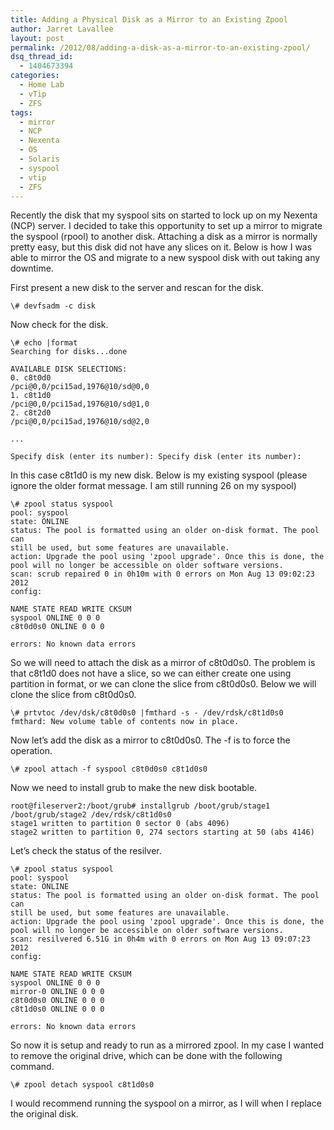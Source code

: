 ```yaml
---
title: Adding a Physical Disk as a Mirror to an Existing Zpool
author: Jarret Lavallee
layout: post
permalink: /2012/08/adding-a-disk-as-a-mirror-to-an-existing-zpool/
dsq_thread_id:
  - 1404673394
categories:
  - Home Lab
  - vTip
  - ZFS
tags:
  - mirror
  - NCP
  - Nexenta
  - OS
  - Solaris
  - syspool
  - vtip
  - ZFS
---
```

Recently the disk that my syspool sits on started to lock up on my Nexenta (NCP) server. I decided to take this opportunity to set up a mirror to migrate the syspool (rpool) to another disk. Attaching a disk as a mirror is normally pretty easy, but this disk did not have any slices on it. Below is how I was able to mirror the OS and migrate to a new syspool disk with out taking any downtime.

First present a new disk to the server and rescan for the disk.

	  
	\# devfsadm -c disk  
	

Now check for the disk.

	  
	\# echo |format  
	Searching for disks...done
	
	AVAILABLE DISK SELECTIONS:  
	0. c8t0d0  
	/pci@0,0/pci15ad,1976@10/sd@0,0  
	1. c8t1d0  
	/pci@0,0/pci15ad,1976@10/sd@1,0  
	2. c8t2d0  
	/pci@0,0/pci15ad,1976@10/sd@2,0
	
	...
	
	Specify disk (enter its number): Specify disk (enter its number):  
	

In this case c8t1d0 is my new disk. Below is my existing syspool (please ignore the older format message. I am still running 26 on my syspool)

	  
	\# zpool status syspool  
	pool: syspool  
	state: ONLINE  
	status: The pool is formatted using an older on-disk format. The pool can  
	still be used, but some features are unavailable.  
	action: Upgrade the pool using 'zpool upgrade'. Once this is done, the  
	pool will no longer be accessible on older software versions.  
	scan: scrub repaired 0 in 0h10m with 0 errors on Mon Aug 13 09:02:23 2012  
	config:
	
	NAME STATE READ WRITE CKSUM  
	syspool ONLINE 0 0 0  
	c8t0d0s0 ONLINE 0 0 0
	
	errors: No known data errors  
	

So we will need to attach the disk as a mirror of c8t0d0s0. The problem is that c8t1d0 does not have a slice, so we can either create one using partition in format, or we can clone the slice from c8t0d0s0. Below we will clone the slice from c8t0d0s0.

	  
	\# prtvtoc /dev/dsk/c8t0d0s0 |fmthard -s - /dev/rdsk/c8t1d0s0  
	fmthard: New volume table of contents now in place.  
	

Now let&#8217;s add the disk as a mirror to c8t0d0s0. The -f is to force the operation.

	  
	\# zpool attach -f syspool c8t0d0s0 c8t1d0s0  
	

Now we need to install grub to make the new disk bootable.

	  
	root@fileserver2:/boot/grub# installgrub /boot/grub/stage1 /boot/grub/stage2 /dev/rdsk/c8t1d0s0  
	stage1 written to partition 0 sector 0 (abs 4096)  
	stage2 written to partition 0, 274 sectors starting at 50 (abs 4146)  
	

Let&#8217;s check the status of the resilver.

	  
	\# zpool status syspool  
	pool: syspool  
	state: ONLINE  
	status: The pool is formatted using an older on-disk format. The pool can  
	still be used, but some features are unavailable.  
	action: Upgrade the pool using 'zpool upgrade'. Once this is done, the  
	pool will no longer be accessible on older software versions.  
	scan: resilvered 6.51G in 0h4m with 0 errors on Mon Aug 13 09:07:23 2012  
	config:
	
	NAME STATE READ WRITE CKSUM  
	syspool ONLINE 0 0 0  
	mirror-0 ONLINE 0 0 0  
	c8t0d0s0 ONLINE 0 0 0  
	c8t1d0s0 ONLINE 0 0 0
	
	errors: No known data errors  
	

So now it is setup and ready to run as a mirrored zpool. In my case I wanted to remove the original drive, which can be done with the following command.

	  
	\# zpool detach syspool c8t1d0s0  
	

I would recommend running the syspool on a mirror, as I will when I replace the original disk.

<p class="wp-flattr-button">
  <a class="FlattrButton" style="display:none;" href="http://virtuallyhyper.com/2012/08/adding-a-disk-as-a-mirror-to-an-existing-zpool/" title=" Adding a Physical Disk as a Mirror to an Existing Zpool" rev="flattr;uid:virtuallyhyper;language:en_GB;category:text;tags:mirror,NCP,Nexenta,OS,Solaris,syspool,vtip,ZFS,blog;button:compact;">Recently the disk that my syspool sits on started to lock up on my Nexenta (NCP) server. I decided to take this opportunity to set up a mirror to migrate...</a>
</p>